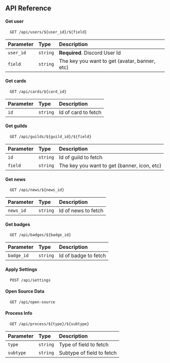 
## API Reference

#### Get user

```http
  GET /api/users/${user_id}/${field}
```

| Parameter | Type     | Description                |
| :-------- | :------- | :------------------------- |
| `user_id` | `string` | **Required**. Discord User Id |
| `field` | `string` |  The key you want to get (avatar, banner, etc) |

#### Get cards

```http
  GET /api/cards/${card_id}
```

| Parameter | Type     | Description                       |
| :-------- | :------- | :-------------------------------- |
| `id`      | `string` |  Id of card to fetch |

#### Get guilds

```http
  GET /api/guilds/${guild_id}/${field}
```

| Parameter | Type     | Description                       |
| :-------- | :------- | :-------------------------------- |
| `id`      | `string` |  Id of guild to fetch |
| `field`      | `string` |  The key you want to get (banner, icon, etc) |

#### Get news

```http
  GET /api/news/${news_id}
```

| Parameter | Type     | Description                       |
| :-------- | :------- | :-------------------------------- |
| `news_id`      | `string` |  Id of news to fetch |


#### Get badges

```http
  GET /api/badges/${badge_id}
```

| Parameter | Type     | Description                       |
| :-------- | :------- | :-------------------------------- |
| `badge_id`      | `string` |  Id of badge to fetch |

#### Apply Settings

```http
  POST /api/settings
```


#### Open Source Data

```http
  GET /api/open-source
```

#### Process Info

```http
  GET /api/process/${type}/${subtype}
```

| Parameter | Type     | Description                       |
| :-------- | :------- | :-------------------------------- |
| `type`      | `string` |  Type of field to fetch |
| `subtype`      | `string` |  Subtype of field to fetch |